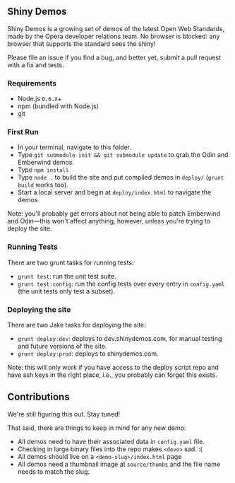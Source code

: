 ## Shiny Demos

Shiny Demos is a growing set of demos of the latest Open Web Standards, made by the Opera developer relations team. No browser is blocked: any browser that supports the standard sees the shiny!

Please file an issue if you find a bug, and better yet, submit a pull request with a fix and tests.

### Requirements

* Node.js `0.6.X`+
* npm (bundled with Node.js)
* git

### First Run

- In your terminal, navigate to this folder.
- Type `git submodule init && git submodule update` to grab the Odin and Emberwind demos.
- Type `npm install`
- Type `node .` to build the site and put compiled demos in `deploy/` (`grunt build` works too).
- Start a local server and begin at `deploy/index.html` to navigate the demos

Note: you'll probably get errors about not being able to patch Emberwind and Odin&mdash;this won't affect anything, however, unless you're trying to deploy the site.

### Running Tests

There are two grunt tasks for running tests:

  * `grunt test`: run the unit test suite.
  * `grunt test:config`: run the config tests over every entry in `config.yaml` (the unit tests only test a subset).
  
### Deploying the site

There are two Jake tasks for deploying the site:

 * `grunt deploy:dev`: deploys to dev.shinydemos.com, for manual testing and future versions of the site.
 * `grunt deploy:prod`: deploys to shinydemos.com.
 
 Note: this will only work if you have access to the deploy script repo and have ssh keys in the right place, i.e., you probably can forget this exists.
 
## Contributions

We're still figuring this out. Stay tuned!

That said, there are things to keep in mind for any new demo:

- All demos need to have their associated data in `config.yaml` file.
- Checking in large binary files into the repo makes `<devo>` sad. :(
- All demos should live on a `<demo-slug>/index.html` page
- All demos need a thumbnail image at `source/thumbs` and the file name needs to match the slug.